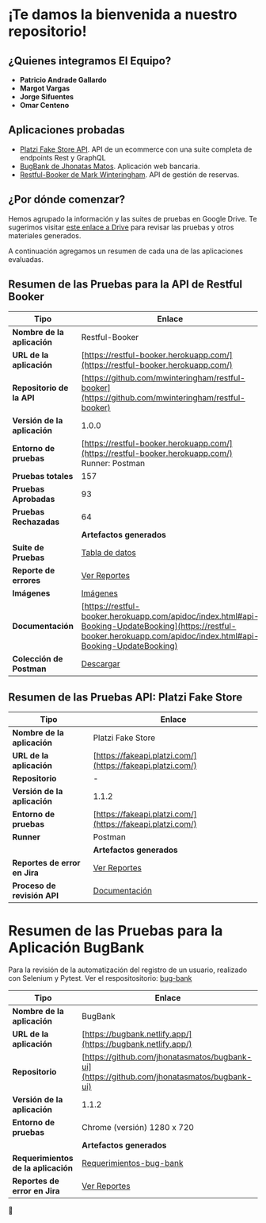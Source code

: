 # ¡Te damos la bienvenida a nuestro repositorio!

## ¿Quienes integramos El Equipo?
* **Patricio Andrade Gallardo**
* **Margot Vargas**
* **Jorge Sifuentes**
* **Omar Centeno**

## Aplicaciones probadas

* [Platzi Fake Store API](https://fakeapi.platzi.com/). API de un ecommerce con una suite completa de endpoints Rest y GraphQL
* [BugBank de Jhonatas Matos](https://github.com/jhonatasmatos/bugbank-ui). Aplicación web bancaria.
* [Restful-Booker de Mark Winteringham](https://restful-booker.herokuapp.com/). API de gestión de reservas.

## ¿Por dónde comenzar?
Hemos agrupado la información y las suites de pruebas en Google Drive. Te sugerimos visitar [este enlace a Drive](https://drive.google.com/drive/folders/1d1MvQSMRiKdNxmBo77W7ZIcrlyKatNZC?usp=sharing) para revisar las pruebas y otros materiales generados.

A continuación agregamos un resumen de cada una de las aplicaciones evaluadas.


## Resumen de las Pruebas para la API de Restful Booker

| Tipo                           | Enlace                                                                                                                                         |
|--------------------------------|------------------------------------------------------------------------------------------------------------------------------------------------|
| **Nombre de la aplicación**    | Restful-Booker                                                                                                                                 |
| **URL de la aplicación**       | [https://restful-booker.herokuapp.com/](https://restful-booker.herokuapp.com/)                                                                  |
| **Repositorio de la API**                | [https://github.com/mwinteringham/restful-booker](https://github.com/mwinteringham/restful-booker)                                             |
| **Versión de la aplicación**   | 1.0.0                                                                                                                                          |
| **Entorno de pruebas**         | [https://restful-booker.herokuapp.com/](https://restful-booker.herokuapp.com/) <br> Runner: Postman                                            |
| **Pruebas totales**            | 157                                                                                                                                            |
| **Pruebas Aprobadas**          | 93                                                                                                                                             |
| **Pruebas Rechazadas**         | 64                                                                                                                                             |
|  | **Artefactos generados**                                                                                                                                                        |
| **Suite de Pruebas**  | [Tabla de datos](https://docs.google.com/spreadsheets/d/1bhzcaj9fG-NCW-GmsknI4bBrXJJxXGJ0M0cLtS9jrGI/edit?usp=sharing) | 
| **Reporte de errores**         | [Ver Reportes](https://qaengineer.atlassian.net/issues/?jql=project+%3D+%22QAC%22+ORDER+BY+created+DESC&atlOrigin=eyJpIjoiNTRiZWI1N2U2NGJmNGJkNmFmNzYzNzE3Nzg5MmQ4MWUiLCJwIjoiaiJ9) |
| **Imágenes**                   | [Imágenes](https://drive.google.com/drive/folders/1XrytLocfDscafHW5U7_w7kLLK6MUsV1H?usp=drive_link)                                                                                                                                       |
| **Documentación**              | [https://restful-booker.herokuapp.com/apidoc/index.html#api-Booking-UpdateBooking](https://restful-booker.herokuapp.com/apidoc/index.html#api-Booking-UpdateBooking)                                    |
| **Colección de Postman**       | [Descargar](https://drive.google.com/file/d/1OMZl1M7f7KFkpo1vC8jFSlPcNsBaccJj/view?usp=sharing)                                                 |


## Resumen de las Pruebas API: Platzi Fake Store

| Tipo                             | Enlace                                                                                                                                         |
|----------------------------------|------------------------------------------------------------------------------------------------------------------------------------------------|
| **Nombre de la aplicación**      | Platzi Fake Store                                                                                                                              |
| **URL de la aplicación**         | [https://fakeapi.platzi.com/](https://fakeapi.platzi.com/)                                                                                     |
| **Repositorio**                  | -                                                                                                                                              |
| **Versión de la aplicación**     | 1.1.2                                                                                                                                          |
| **Entorno de pruebas**           | [https://fakeapi.platzi.com/](https://fakeapi.platzi.com/)|
| **Runner** | Postman | 
| | **Artefactos generados**         |                                                                                                                                                |
| **Reportes de error en Jira**    | [Ver Reportes](https://qaengineer.atlassian.net/issues/?jql=project+%3D+%22QAC%22+ORDER+BY+created+DESC&atlOrigin=eyJpIjoiNjk1ZWU0YjFkN2RlNGIyM2EyOTk2NWYwNGU2ZjRlNjEiLCJwIjoiaiJ9) |
|**Proceso de revisión API**| [Documentación](https://docs.google.com/document/d/12aW2aBBTUo98KmlLUaRZgrwJmze0QOX_TW8W4cJB7Jg/edit) |

# Resumen de las Pruebas para la Aplicación BugBank

Para la revisión de la automatización del registro de un usuario, realizado con Selenium y Pytest. Ver el respositositorio: [bug-bank](https://github.com/qaton/bug-bank)

| Tipo                             | Enlace                                                                                                                                         |
|----------------------------------|------------------------------------------------------------------------------------------------------------------------------------------------|
| **Nombre de la aplicación**      | BugBank                                                                                                                                        |
| **URL de la aplicación**         | [https://bugbank.netlify.app/](https://bugbank.netlify.app/)                                                                                   |
| **Repositorio**                  | [https://github.com/jhonatasmatos/bugbank-ui](https://github.com/jhonatasmatos/bugbank-ui)                                                     |
| **Versión de la aplicación**     | 1.1.2                                                                                                                                          |
| **Entorno de pruebas**           | Chrome (versión) 1280 x 720                                                                                                                    |
| | **Artefactos generados**         |                                                                                                                                                 |
| **Requerimientos de la aplicación** | [Requerimientos-bug-bank](https://docs.google.com/document/d/1HBblIAao1n_0TzyQMQifG4LY3sLbA5R42k8Eeyh9y50/edit?usp=sharing)                                                                                                                |
| **Reportes de error en Jira**    | [Ver Reportes](https://qaengineer.atlassian.net/issues/?jql=project+%3D+%22QAC%22+ORDER+BY+created+DESC&atlOrigin=eyJpIjoiNjk1ZWU0YjFkN2RlNGIyM2EyOTk2NWYwNGU2ZjRlNjEiLCJwIjoiaiJ9) |

🚀
